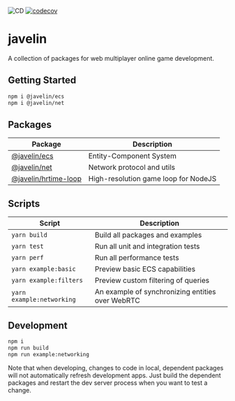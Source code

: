 ![CD](https://github.com/3mcd/javelin/workflows/CD/badge.svg?branch=release/next)
[![codecov](https://codecov.io/gh/3mcd/javelin/branch/next/graph/badge.svg)](https://codecov.io/gh/3mcd/javelin)

# javelin

A collection of packages for web multiplayer online game development.

## Getting Started

```sh
npm i @javelin/ecs
npm i @javelin/net
```

## Packages

| Package                                        | Description                          |
| ---------------------------------------------- | ------------------------------------ |
| [@javelin/ecs](./packages/ecs)                 | Entity-Component System              |
| [@javelin/net](./packages/net)                 | Network protocol and utils           |
| [@javelin/hrtime-loop](./packages/hrtime-loop) | High-resolution game loop for NodeJS |

## Scripts

| Script                    | Description                                      |
| ------------------------- | ------------------------------------------------ |
| `yarn build`              | Build all packages and examples                  |
| `yarn test`               | Run all unit and integration tests               |
| `yarn perf`               | Run all performance tests                        |
| `yarn example:basic`      | Preview basic ECS capabilities                   |
| `yarn example:filters`    | Preview custom filtering of queries              |
| `yarn example:networking` | An example of synchronizing entities over WebRTC |

## Development

```sh
npm i
npm run build
npm run example:networking
```

Note that when developing, changes to code in local, dependent packages will not automatically refresh development apps. Just build the dependent packages and restart the dev server process when you want to test a change.
